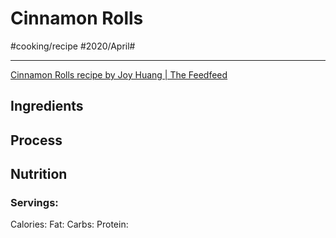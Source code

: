 # Cinnamon Rolls
#cooking/recipe #2020/April#
- - - -
[Cinnamon Rolls recipe by Joy Huang  | The Feedfeed](https://thefeedfeed.com/joyosity/cinnamon-rolls)

## Ingredients

## Process

## Nutrition
### Servings:
Calories: 
Fat: 
Carbs: 
Protein: 